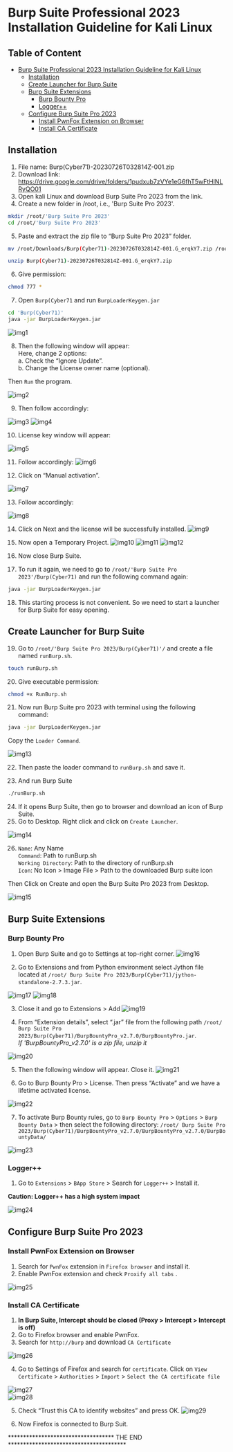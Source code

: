 <!-- omit in toc -->
# Burp Suite Professional 2023 Installation Guideline for Kali Linux

<!-- omit in toc -->
## Table of Content

- [Burp Suite Professional 2023 Installation Guideline for Kali Linux](#burp-suite-professional-2023-installation-guideline-for-kali-linux)
  - [Installation](#installation)
  - [Create Launcher for Burp Suite](#create-launcher-for-burp-suite)
  - [Burp Suite Extensions](#burp-suite-extensions)
    - [Burp Bounty Pro](#burp-bounty-pro)
    - [Logger++](#logger)
  - [Configure Burp Suite Pro 2023](#configure-burp-suite-pro-2023)
    - [Install PwnFox Extension on Browser](#install-pwnfox-extension-on-browser)
    - [Install CA Certificate](#install-ca-certificate)

## Installation

1.	File name: Burp(Cyber71)-20230726T032814Z-001.zip
2. Download link: https://drive.google.com/drive/folders/1pudxub7zVYe1eG6fhT5wFtHlNLRyQO01
3.	Open kali Linux and download Burp Suite Pro 2023 from the link.
4.	Create a new folder in /root, i.e., 'Burp Suite Pro 2023'.

```bash
mkdir /root/'Burp Suite Pro 2023'
cd /root/'Burp Suite Pro 2023'
```

5.	Paste and extract the zip file to “Burp Suite Pro 2023” folder.

```bash
mv /root/Downloads/Burp(Cyber71)-20230726T032814Z-001.G_erqkY7.zip /root/'Burp Suite Pro 2023'/ 

unzip Burp(Cyber71)-20230726T032814Z-001.G_erqkY7.zip
```

6.	Give permission:
```bash
chmod 777 *
```
7.	Open `Burp(Cyber71` and run `BurpLoaderKeygen.jar`

```bash
cd 'Burp(Cyber71)'
java -jar BurpLoaderKeygen.jar
```

![img1](./images/1.png)


8.	Then the following window will appear:  
Here, change 2 options:  
    a.	Check the “Ignore Update”.  
    b.	Change the License owner name (optional).

Then `Run` the program.

![img2](./images/2.png)

9.	Then follow accordingly:

![img3](./images/3.png)
![img4](./images/4.png)

10.	License key window will appear:

![img5](./images/5.png)

11.	Follow accordingly:
![img6](./images/6.png)

12.	Click on “Manual activation”.

![img7](./images/7.png)

13.	Follow accordingly:

![img8](./images/8.png)


14.	Click on Next and the license will be successfully installed.
![img9](./images/9.png)

15.	Now open a Temporary Project.
![img10](./images/10.png)
![img11](./images/11.png)
![img12](./images/12.png)


16.	Now close Burp Suite.
17.	To run it again, we need to go to `/root/'Burp Suite Pro 2023'/Burp(Cyber71)` and run the following command again:
```bash
java -jar BurpLoaderKeygen.jar
```

18.	This starting process is not convenient. So we need to start a launcher for Burp Suite for easy opening.


## Create Launcher for Burp Suite

19.	Go to `/root/'Burp Suite Pro 2023/Burp(Cyber71)'/` and create a file named `runBurp.sh`.

```bash
touch runBurp.sh
```
20.	Give executable permission:

```bash
chmod +x RunBurp.sh
```
21.	Now run Burp Suite pro 2023 with terminal using the following command:

```bash
java -jar BurpLoaderKeygen.jar
```

Copy the `Loader Command`.

![img13](./images/13.png)

22.	Then paste the loader command to `runBurp.sh` and save it.

23.	And run Burp Suite
```bash
./runBurp.sh
```

24.	If it opens Burp Suite, then go to browser and download an icon of Burp Suite.
25.	Go to Desktop. Right click and click on `Create Launcher`.

![img14](./images/14.png)

26.	`Name`: Any Name  
`Command`: Path to runBurp.sh  
`Working Directory`: Path to the directory of runBurp.sh  
`Icon`: No Icon > Image File > Path to the downloaded Burp suite icon  

Then Click on Create and open the Burp Suite Pro 2023 from Desktop.

![img15](./images/15.png)

## Burp Suite Extensions

### Burp Bounty Pro

1. Open Burp Suite and go to Settings at top-right corner.
![img16](./images/16.png)

2. Go to Extensions and from Python environment select Jython file located at `/root/ Burp Suite Pro 2023/Burp(Cyber71)/jython-standalone-2.7.3.jar`.

![img17](./images/17.png)
![img18](./images/18.png)


3.	Close it and go to Extensions > Add
![img19](./images/19.png)

4.	From “Extension details”, select “.jar” file from the following path
`/root/ Burp Suite Pro 2023/Burp(Cyber71)/BurpBountyPro_v2.7.0/BurpBountyPro.jar`.  
*If 'BurpBountyPro_v2.7.0' is a zip file, unzip it*

![img20](./images/20.png)

5.	Then the following window will appear. Close it.
![img21](./images/21.png)

6.	Go to Burp Bounty Pro > License. 
Then press “Activate” and we have a lifetime activated license.

![img22](./images/22.png)

7.	To activate Burp Bounty rules, go to `Burp Bounty Pro` > `Options` > `Burp Bounty Data` > then select the following directory: `/root/ Burp Suite Pro 2023/Burp(Cyber71)/BurpBountyPro_v2.7.0/BurpBountyPro_v2.7.0/BurpBountyData/`

![img23](./images/23.png)

### Logger++


1.	Go to `Extensions` > `BApp Store` > Search for `Logger++` > Install it.  

**Caution: Logger++ has a high system impact**

![img24](./images/24.png)

## Configure Burp Suite Pro 2023

### Install PwnFox Extension on Browser

1.	Search for `PwnFox` extension in `Firefox browser` and install it.
2.	Enable PwnFox extension and check `Proxify all tabs`
.

![img25](./images/25.png)

### Install CA Certificate
1.	**In Burp Suite, Intercept should be closed (Proxy > Intercept > Intercept is off)**
2.	Go to Firefox browser and enable PwnFox.
3.	Search for `http://burp` and download `CA Certificate`

![img26](./images/26.png)

4.	Go to Settings of Firefox and search for `certificate`. Click on `View Certificate` > `Authorities` > `Import` > `Select the CA certificate file`

![img27](./images/27.png)  
![img28](./images/28.png)  

5.	Check “Trust this CA to identify websites” and press OK.
![img29](./images/29.png)

6. Now Firefox is connected to Burp Suit. 

*********************************** THE END ***************************************



